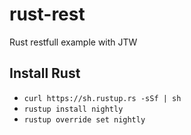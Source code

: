 # rust-rest
Rust restfull example with JTW

## Install Rust
- `curl https://sh.rustup.rs -sSf | sh`
- `rustup install nightly`
- `rustup override set nightly`